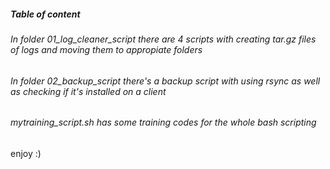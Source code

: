 ##### Table of content

###### In folder 01_log_cleaner_script there are 4 scripts with creating tar.gz files of logs and moving them to appropiate folders
###### In folder 02_backup_script there's a backup script with using rsync as well as checking if it's installed on a client
###### mytraining_script.sh has some training codes for the whole bash scripting

enjoy :)
